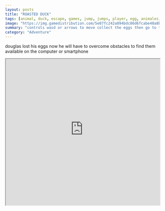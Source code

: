 ```yaml
---
layout: posts
title: "ROASTED DUCK"
tags: [animal, duck, escape, games, jump, jumps, player, egg, animales, platfomer, roasted, best, roaested, free, online, games, oyna, game, free, games, play, play, games]
image: "https://img.gamedistribution.com/5e07fc242a894bdc86d6fcabe40a8bcf.jpg"
summary: "controls wasd or arrows to move collect the eggs then go to the door to pass the level  free online games oyna game free games play play games"
category: "Adventure"
---
```


douglas lost his eggs now he will have to overcome obstacles to find them available on the computer or smartphone

<iframe width="100%" height="480px;" src="https://html5.gamedistribution.com/5e07fc242a894bdc86d6fcabe40a8bcf/"></iframe>